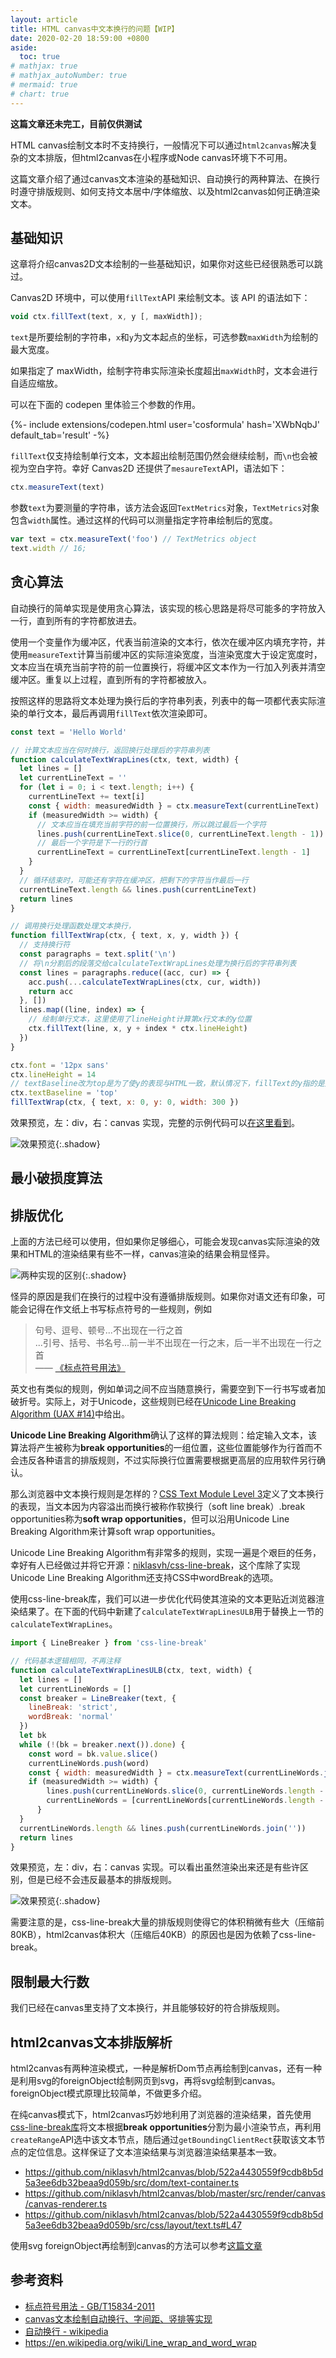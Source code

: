 ```yaml
---
layout: article
title: HTML canvas中文本换行的问题【WIP】
date: 2020-02-20 18:59:00 +0800
aside:
  toc: true
# mathjax: true
# mathjax_autoNumber: true
# mermaid: true
# chart: true
---
```


**这篇文章还未完工，目前仅供测试**

HTML canvas绘制文本时不支持换行，一般情况下可以通过`html2canvas`解决复杂的文本排版，但html2canvas在小程序或Node canvas环境下不可用。

这篇文章介绍了通过canvas文本渲染的基础知识、自动换行的两种算法、在换行时遵守排版规则、如何支持文本居中/字体缩放、以及html2canvas如何正确渲染文本。

<!--more-->

## 基础知识

这章将介绍canvas2D文本绘制的一些基础知识，如果你对这些已经很熟悉可以跳过。

Canvas2D 环境中，可以使用`fillText`API 来绘制文本。该 API 的语法如下：

```javascript
void ctx.fillText(text, x, y [, maxWidth]);
```

`text`是所要绘制的字符串，`x`和`y`为文本起点的坐标，可选参数`maxWidth`为绘制的最大宽度。

如果指定了 maxWidth，绘制字符串实际渲染长度超出`maxWidth`时，文本会进行自适应缩放。

可以在下面的 codepen 里体验三个参数的作用。

<div>{%- include extensions/codepen.html user='cosformula' hash='XWbNqbJ' default_tab='result' -%}</div>

`fillText`仅支持绘制单行文本，文本超出绘制范围仍然会继续绘制，而`\n`也会被视为空白字符。幸好 Canvas2D 还提供了`mesaureText`API，语法如下：

```javascript
ctx.measureText(text)
```

参数`text`为要测量的字符串，该方法会返回`TextMetrics`对象，`TextMetrics`对象包含`width`属性。通过这样的代码可以测量指定字符串绘制后的宽度。

```javascript
var text = ctx.measureText('foo') // TextMetrics object
text.width // 16;
```

## 贪心算法

自动换行的简单实现是使用贪心算法，该实现的核心思路是将尽可能多的字符放入一行，直到所有的字符都放进去。

使用一个变量作为缓冲区，代表当前渲染的文本行，依次在缓冲区内填充字符，并使用`measureText`计算当前缓冲区的实际渲染宽度，当渲染宽度大于设定宽度时，文本应当在填充当前字符的前一位置换行，将缓冲区文本作为一行加入列表并清空缓冲区。重复以上过程，直到所有的字符都被放入。

按照这样的思路将文本处理为换行后的字符串列表，列表中的每一项都代表实际渲染的单行文本，最后再调用`fillText`依次渲染即可。

```javascript
const text = 'Hello World'

// 计算文本应当在何时换行，返回换行处理后的字符串列表
function calculateTextWrapLines(ctx, text, width) {
  let lines = []
  let currentLineText = ''
  for (let i = 0; i < text.length; i++) {
    currentLineText += text[i]
    const { width: measuredWidth } = ctx.measureText(currentLineText)
    if (measuredWidth >= width) {
      // 文本应当在填充当前字符的前一位置换行，所以跳过最后一个字符
      lines.push(currentLineText.slice(0, currentLineText.length - 1))
      // 最后一个字符是下一行的行首
      currentLineText = currentLineText[currentLineText.length - 1]
    }
  }
  // 循环结束时，可能还有字符在缓冲区，把剩下的字符当作最后一行
  currentLineText.length && lines.push(currentLineText)
  return lines
}

// 调用换行处理函数处理文本换行，
function fillTextWrap(ctx, { text, x, y, width }) {
  // 支持换行符
  const paragraphs = text.split('\n')
  // 将\n分割后的段落交给calculateTextWrapLines处理为换行后的字符串列表
  const lines = paragraphs.reduce((acc, cur) => {
    acc.push(...calculateTextWrapLines(ctx, cur, width))
    return acc
  }, [])
  lines.map((line, index) => {
    // 绘制单行文本，这里使用了lineHeight计算第x行文本的y位置
    ctx.fillText(line, x, y + index * ctx.lineHeight)
  })
}

ctx.font = '12px sans'
ctx.lineHeight = 14
// textBaseline改为top是为了使y的表现与HTML一致，默认情况下，fillText的y指的是文本基线的位置
ctx.textBaseline = 'top'
fillTextWrap(ctx, { text, x: 0, y: 0, width: 300 })
```

效果预览，左：div，右：canvas 实现，完整的示例代码可以[在这里看到](https://codepen.io/cosformula/pen/MWwbVqL)。

![效果预览](/assets/img/canvas-text-wrap/naive-example.png){:.shadow}


## 最小破损度算法



## 排版优化

上面的方法已经可以使用，但如果你足够细心，可能会发现canvas实际渲染的效果和HTML的渲染结果有些不一样，canvas渲染的结果会稍显怪异。

![两种实现的区别](/assets/img/canvas-text-wrap/naive-example-difference.png){:.shadow}

怪异的原因是我们在换行的过程中没有遵循排版规则。如果你对语文还有印象，可能会记得在作文纸上书写标点符号的一些规则，例如

> 句号、逗号、顿号...不出现在一行之首<br/>...引号、括号、书名号...前一半不出现在一行之末，后一半不出现在一行之首<br/>—— [《标点符号用法》](http://www.moe.gov.cn/ewebeditor/uploadfile/2015/01/13/20150113091548267.pdf)

英文也有类似的规则，例如单词之间不应当随意换行，需要空到下一行书写或者加破折号。实际上，对于Unicode，这些规则已经在[Unicode Line Breaking Algorithm (UAX #14)](http://unicode.org/reports/tr14/)中给出。

**Unicode Line Breaking Algorithm**确认了这样的算法规则：给定输入文本，该算法将产生被称为**break opportunities**的一组位置，这些位置能够作为行首而不会违反各种语言的排版规则，不过实际换行位置需要根据更高层的应用软件另行确认。

那么浏览器中文本换行规则是怎样的？[CSS Text Module Level 3](https://www.w3.org/TR/css-text-3/#line-breaking)定义了文本换行的表现，当文本因为内容溢出而换行被称作软换行（soft line break）.break opportunities称为**soft wrap opportunities**，但可以沿用Unicode Line Breaking Algorithm来计算soft wrap opportunities。

Unicode Line Breaking Algorithm有非常多的规则，实现一遍是个艰巨的任务，幸好有人已经做过并将它开源：[niklasvh/css-line-break](https://github.com/niklasvh/css-line-break)，这个库除了实现Unicode Line Breaking Algorithm还支持CSS中wordBreak的选项。

使用css-line-break库，我们可以进一步优化代码使其渲染的文本更贴近浏览器渲染结果了。在下面的代码中新建了`calculateTextWrapLinesULB`用于替换上一节的`calculateTextWrapLines`。

```javascript
import { LineBreaker } from 'css-line-break'

// 代码基本逻辑相同，不再注释
function calculateTextWrapLinesULB(ctx, text, width) {
  let lines = []
  let currentLineWords = []
  const breaker = LineBreaker(text, {
    lineBreak: 'strict',
    wordBreak: 'normal'
  })
  let bk
  while (!(bk = breaker.next()).done) {
    const word = bk.value.slice()
    currentLineWords.push(word)
    const { width: measuredWidth } = ctx.measureText(currentLineWords.join(''))
    if (measuredWidth >= width) {
        lines.push(currentLineWords.slice(0, currentLineWords.length - 1).join(''))
        currentLineWords = [currentLineWords[currentLineWords.length - 1]]
      }
  }
  currentLineWords.length && lines.push(currentLineWords.join(''))
  return lines
}

```

效果预览，左：div，右：canvas 实现。可以看出虽然渲染出来还是有些许区别，但是已经不会违反最基本的排版规则。

![效果预览](/assets/img/canvas-text-wrap/ULB-example.png){:.shadow}

需要注意的是，css-line-break大量的排版规则使得它的体积稍微有些大（压缩前80KB），html2canvas体积大（压缩后40KB）的原因也是因为依赖了css-line-break。

## 限制最大行数

我们已经在canvas里支持了文本换行，并且能够较好的符合排版规则。

## 

<!-- ## 效率优化？ -->

## html2canvas文本排版解析

html2canvas有两种渲染模式，一种是解析Dom节点再绘制到canvas，还有一种是利用svg的foreignObject绘制网页到svg，再将svg绘制到canvas。foreignObject模式原理比较简单，不做更多介绍。

在纯canvas模式下，html2canvas巧妙地利用了浏览器的渲染结果，首先使用[css-line-break库](https://github.com/niklasvh/css-line-break)将文本根据**break opportunities**分割为最小渲染节点，再利用`createRange`API选中该文本节点，随后通过`getBoundingClientRect`获取该文本节点的定位信息。这样保证了文本渲染结果与浏览器渲染结果基本一致。

- https://github.com/niklasvh/html2canvas/blob/522a4430559f9cdb8b5d5a3ee6db32beaa9d059b/src/dom/text-container.ts
- https://github.com/niklasvh/html2canvas/blob/master/src/render/canvas/canvas-renderer.ts
- https://github.com/niklasvh/html2canvas/blob/522a4430559f9cdb8b5d5a3ee6db32beaa9d059b/src/css/layout/text.ts#L47

使用svg foreignObject再绘制到canvas的方法可以参考[这篇文章](https://www.zhangxinxu.com/wordpress/2017/08/svg-foreignobject/)


## 参考资料

- [标点符号用法 - GB/T15834-2011 ](http://www.moe.gov.cn/ewebeditor/uploadfile/2015/01/13/20150113091548267.pdf)
- [canvas文本绘制自动换行、字间距、竖排等实现](https://www.zhangxinxu.com/wordpress/2018/02/canvas-text-break-line-letter-spacing-vertical/)
- [自动换行 - wikipedia](https://zh.wikipedia.org/wiki/%E8%87%AA%E5%8A%A8%E6%8D%A2%E8%A1%8C)
- https://en.wikipedia.org/wiki/Line_wrap_and_word_wrap
<!-- 
Success Text.
{:.success}
Info Text.
{:.info}
Warning Text.
{:.warning}
Error Text.
{:.error}

`success`{:.success}
`info`{:.info}
`warning`{:.warning}
`error`{:.error}

<div>{%- include extensions/codepen.html user='cosformula' hash='MWwbVqL' default_tab='result' -%}</div>
http://www.rozmichelle.com/kami2/
When $$a \ne 0$$, there are two solutions to $$ax^2 + bx + c = 0$$ and they are
$$x_1 = {-b + \sqrt{b^2-4ac} \over 2a}$$
$$x_2 = {-b - \sqrt{b^2-4ac} \over 2a} \notag$$ -->
